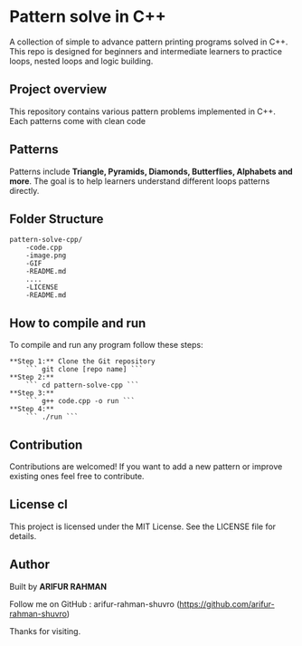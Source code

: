 # Pattern solve in C++

A collection of simple to advance pattern printing programs solved in C++. 
This repo is designed for beginners and intermediate learners to practice loops, nested loops and logic building.

## Project overview

This repository contains various pattern problems implemented in C++. Each patterns come with clean code

## Patterns

Patterns include **Triangle, Pyramids, Diamonds, Butterflies, Alphabets and more**. The goal is to help learners understand different loops patterns directly.


## Folder Structure

```
pattern-solve-cpp/
    -code.cpp
    -image.png
    -GIF
    -README.md
    ....
    -LICENSE
    -README.md 
```

## How to compile and run

To compile and run any program follow these steps:
   
    **Step 1:** Clone the Git repository
        ``` git clone [repo name] ```
    **Step 2:**
        ``` cd pattern-solve-cpp ```
    **Step 3:**
        ``` g++ code.cpp -o run ```
    **Step 4:**
        ``` ./run ```
    

## Contribution

Contributions are welcomed! If you want to add a new pattern or improve existing ones feel free to contribute.

## License cl

This project is licensed under the MIT License. See the LICENSE file for details.

## Author

Built by **ARIFUR RAHMAN**

Follow me on GitHub : arifur-rahman-shuvro (https://github.com/arifur-rahman-shuvro)

Thanks for visiting.


